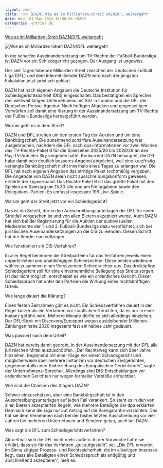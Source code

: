 ```yaml
---
layout: post
title: "🔥🔥 [DAZN] Wie es im Milliarden-Streit DAZN/DFL weitergeht"
date: Wed, 01 May 2024 19:00:00 +0200
categories: entries DE
---
```

[Wie es im Milliarden-Streit DAZN/DFL weitergeht](https://www.schwaebische.de/sport/wie-es-im-milliarden-streit-dazndfl-weitergeht-2490069)

![Wie es im Milliarden-Streit DAZN/DFL weitergeht](https://cdn.schwaebische.de/2024/05/01/a3e7f750-9a25-436b-a9be-27107a9c37a0.jpeg)

In der scharfen Auseinandersetzung um TV-Rechte der Fußball-Bundesliga ist DAZN vor ein Schiedsgericht gezogen. Der Ausgang ist ungewiss.

Der seit Tagen tobende Milliarden-Streit zwischen der Deutschen Fußball Liga (DFL) und dem Internet-Sender DAZN wird nach der jüngsten Eskalation jetzt juristisch geklärt.

DAZN hat nach eigenen Angaben die Deutsche Institution für Schiedsgerichtsbarkeit (DIS) eingeschaltet. Das bestätigten ein Sprecher des weltweit tätigen Unternehmens mit Sitz in London und die DFL der Deutschen Presse-Agentur. Nach heftigen Attacken und gegenseitigen Vorwürfen soll damit eine Klärung in der Auseinandersetzung um TV-Rechte der Fußball-Bundesliga herbeigeführt werden.

Worum geht es in dem Streit?

DAZN und DFL streiten um den ersten Tag der Auktion und um eine Bankbürgschaft. Die zunehmend schärfere Auseinandersetzung war ausgebrochen, nachdem die DFL nach dpa-Informationen vor zwei Wochen das TV-Rechte-Paket B für die Spielzeiten 2025/26 bis 2028/29 an den Pay-TV-Anbieter Sky vergeben hatte. Konkurrent DAZN behauptet, die DFL habe damit sein deutlich besseres Angebot abgelehnt, weil eine kurzfristig verlangte Bankbürgschaft nicht innerhalb eines Tages zu erlangen war. Die DFL hat nach eigenen Angaben das strittige Paket rechtmäßig vergeben. Die Angebote von DAZN seien nicht ausschreibungskonform gewesen, erklärte der Ligaverband. Das Rechte-Paket B ist das größte Paket mit den Spielen am Samstag um 15.30 Uhr und am Freitagabend sowie den Relegations-Partien. Es umfasst insgesamt 196 Live-Spiele.

Warum geht der Streit jetzt vor ein Schiedsgericht?

Das ist ein Schritt, der in den Ausschreibungsunterlagen der DFL für einen Streitfall vorgesehen ist und von allen Bietern akzeptiert wurde. Auch DAZN hat sich bei der Registrierung für die Auktion der audiovisuellen Medienrechte der 1. und 2. Fußball-Bundesliga dazu verpflichtet, sich bei juristischen Auseinandersetzungen an die DIS zu wenden. Diesen Schritt hat der Sender nun vollzogen.

Wie funktioniert ein DIS-Verfahren?

In aller Regel benennen die Streitparteien für das Verfahren jeweils einen unparteilichen und unabhängigen Schiedsrichter. Diese beiden wiederum wählen zusammen einen Vorsitzenden Schiedsrichter aus. Das dreiköpfige Schiedsgericht soll für eine einvernehmliche Beilegung des Streits sorgen. Ist das nicht möglich, entscheidet es wie ein ordentliches Gericht. Dieser Schiedsspruch hat unter den Parteien die Wirkung eines rechtskräftigen Urteils.

Wie lange dauert die Klärung?

Einen festen Zeitrahmen gibt es nicht. Ein Schiedsverfahren dauert in der Regel kürzer als ein Verfahren vor staatlichen Gerichten, da es nur in einer Instanz geführt wird. Mehrere Monate dürfte es sich allerdings hinziehen. Der DFL-Streit mit Discovery/Eurosport wegen ausbleibender Millionen-Zahlungen hatte 2020 insgesamt fast ein halbes Jahr gedauert.

Was passiert nach dem Urteil?

DAZN hat bereits damit gedroht, in der Auseinandersetzung mit der DFL alle juristischen Mittel auszuschöpfen. „Der Rechtsweg kann sich über Jahre hinziehen, beginnend mit einer Klage vor einem Schiedsgericht und möglicherweise über mehrere Instanzen vor deutschen Zivilgerichten, gegebenenfalls unter Einbeziehung des Europäischen Gerichtshofs“, sagte der Unternehmens-Sprecher. Allerdings sind DIS-Entscheidungen vor ordentlichen Gerichten nur wegen formeller Verstöße anfechtbar.

Wie sind die Chancen des Klägers DAZN?

Schwer einzuschätzen, aber eine Bankbürgschaft ist in den Ausschreibungsunterlagen auf jeden Fall verankert. So steht es in den von allen Bietern akzeptierten Regeln, wie mehrere Beteiligte der dpa erklärten. Demnach kann die Liga nur auf Antrag auf die Bankgarantie verzichten. Das hat sie dem Vernehmen nach bei der bisher letzten Ausschreibung vor vier Jahren bei mehreren Unternehmen und Sendern getan, auch bei DAZN.

Was sagt die DFL zum Schiedsgerichtsverfahren?

Aktuell will sich die DFL nicht mehr äußern. In der Vorwoche hatte sie erklärt, dass sie für das Verfahren „gut aufgestellt“, sei. „Die DFL erwartet im Sinne zügiger Prozess- und Rechtssicherheit, die im allseitigen Interesse liegt, dass alle Beteiligten einen Schiedsspruch als endgültig und abschließend akzeptieren“, hieß es.

